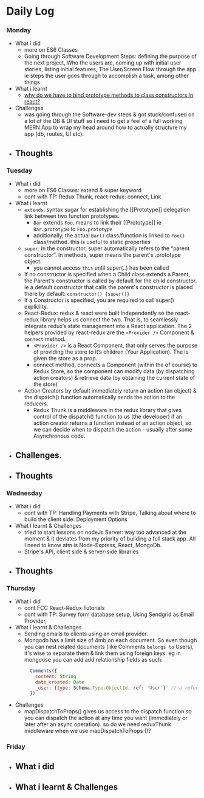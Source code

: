 # Daily Log

### Monday
- What i did
  - more on ES6 Classes
  - Going through Software Development Steps: defining the purpose of the next project, Who the users are, coming up with initial user stories, listing initial features, The User/Screen Flow through the app ie steps the user goes through to accomplish a task, among other things
- What i learnt
  - [why do we have to bind prototype methods to class constructors in react?](https://medium.freecodecamp.org/this-is-why-we-need-to-bind-event-handlers-in-class-components-in-react-f7ea1a6f93eb)
- Challenges
  - was going through the Software-dev steps & got stuck/confused on a lot of the DB & UI stuff so I need to get a feel of a full working MERN App to wrap my head around how to actually structure my app (db, routes, UI etc). 
- Thoughts
  - 

### Tuesday
- What i did
  - more on ES6 Classes: extend & super keyword
  - cont with TP: Redux Thunk, react-redux: connect, Link
- What i learnt
  - `extends`: syntax sugar for establishing the [[Prototype]] delegation link between two function prototypes.
    - `Bar` extends `Foo`, means to link their [[Prototype]] ie `Bar.prototyp`e to `Foo.prototype`
    - additionally, the actual `Bar()` class/function is linked to `Foo()` class/method. this is useful to static properties
  - `super`: In the constructor, super automatically refers to the “parent constructor”. In methods, super means the parent's .prototype object.
    - you cannot access `this` until super(..) has been called
  - If no constructor is specified when a Child class extends a Parent, the Parent's constructor is called by default for the child constructor. ie a default constructor that calls the parent's constructor is placed there by default: `constructor() {super()}`
  - If a Constructor is specified, you are required to call  super() explicilty.
  - React-Redux: redux & react were built independently so the react-redux library helps us connect the two. That is, to seamlessly integrate redux’s state management into a React application. The 2 helpers provided by react-redux are the `<Provider />` Component & `connect` method.
    - `<Provider />` is a React Component, that only serves the purpose of providing the store to it’s children (Your Application). The <Provider /> is given the store as a prop.
    - connect method, connects a Component (within the <Provider /> of course) to Redux Store, so the component can modify data (by dispatching action creators) & retrieve data (by obtaining the current state of the store)
  - Action Creators by default immediately return an action (an object) & the dispatch() function automatically sends the action to the reducers.
    - Redux Thunk is a middleware in the redux library that gives control of the dispatch() function to us (the developer) if an action creator returns a function instead of an action object, so we can decide when to dispatch the action - usually after some Asynchronous code.
- Challenges.
  - 
- Thoughts
  - 
### Wednesday
- What i did
  - cont with TP: Handling Payments with Stripe, Talking about where to build the client side: Deployment Options
- What I learnt & Challenges
  - tried to start lessons on nodeJs Server: way too advanced at the moment & it deviates from my priority of building a full stack app. All I need to know atm is Node-Express, React, MongoDb.
  - Stripe's API, client side & server-side libraries
- Thoughts
  - 

### Thursday
- What i did
  - cont FCC React-Redux Tutorials
  - cont with TP: Survey form database setup, Using Sendgrid as Email Provider,
- What i learnt & Challenges
  - Sending emails to clients using an email provider.
  - Mongodb has a limit size of 4mb on each document. So even though you can nest related documents (like Comments `belongs to` Users), it's wise to separate them & link them using foreign keys. eg in mongoose you can add add relationship fields as such:
    ```javascript
      Comments({
        content: String
        date_created: Date
        _user: {type: Schema.Type.ObjectId, ref: 'User'}  // a reference to the id field in the Users Collection
      })
    ```
- Challenges
  - mapDispatchToProps() gives us access to the dispatch function so you can dispatch the action at any time you want (immediately or later after an async operation). so do we need reduxThunk middleware when we use mapDispatchToProps ()?
 
  


### Friday
- What i did
  - 
- What i learnt & Challenges
  - 
 
  
 
